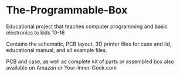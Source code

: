 
# The-Programmable-Box
Educational project that teaches computer programming and basic electronics to kids 10-16

Contains the schematic, PCB layout, 3D printer files for case and lid, educational manual, and all example files.

PCB and case, as well as complete kit of parts or assembled box also available on Amazon or Your-Inner-Geek.com
